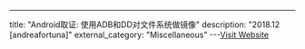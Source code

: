 ---
title: "Android取证: 使用ADB和DD对文件系统做镜像"
description: "2018.12 [andreafortuna]"
external_category: "Miscellaneous"
---[Visit Website](https://www.andreafortuna.org/dfir/android-forensics-imaging-android-file-system-using-adb-and-dd/)

